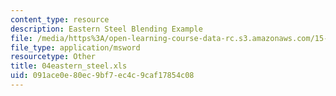 ```yaml
---
content_type: resource
description: Eastern Steel Blending Example
file: /media/https%3A/open-learning-course-data-rc.s3.amazonaws.com/15-057-systems-optimization-spring-2003/091ace0e80ec9bf7ec4c9caf17854c08_04eastern_steel.xls
file_type: application/msword
resourcetype: Other
title: 04eastern_steel.xls
uid: 091ace0e-80ec-9bf7-ec4c-9caf17854c08
---
```

